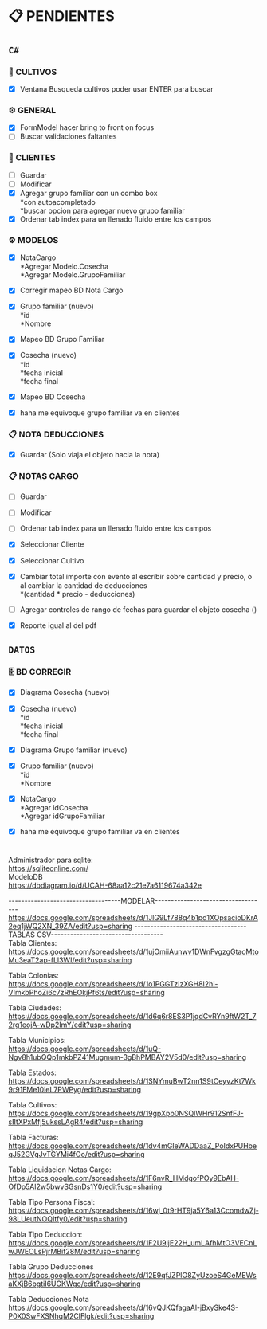 # 📋 PENDIENTES



<!-- ============================================
INSTRUCCIONES DE USO:
Cambiar [ ] por [x]
============================================ -->

## `C#`

### 🌱 CULTIVOS
- [X] Ventana Busqueda cultivos poder usar ENTER para buscar

### ⚙️ GENERAL
- [X] FormModel hacer bring to front on focus
- [ ] Buscar validaciones faltantes

### 👥 CLIENTES
- [ ] Guardar
- [ ] Modificar
- [X] Agregar grupo familiar con un combo box<br>
      *con autoacompletado<br>
      *buscar opcion para agregar nuevo grupo familiar <br>
- [x] Ordenar tab index para un llenado fluido entre los campos
      
### ⚙️ MODELOS 
- [X] NotaCargo <br>
      *Agregar Modelo.Cosecha<br>
      *Agregar Modelo.GrupoFamiliar<br>
- [X] Corregir mapeo BD  Nota Cargo
- [X] Grupo familiar (nuevo)<br>
      *id<br>
      *Nombre<br>
- [X] Mapeo BD Grupo Familiar
- [X] Cosecha (nuevo)<br>
      *id<br>
      *fecha inicial<br>
      *fecha final<br>
- [X] Mapeo BD Cosecha
- [X] haha me equivoque grupo familiar va en clientes


### 📋 NOTA DEDUCCIONES
- [X] Guardar (Solo viaja el objeto hacia la nota)

### 📋 NOTAS CARGO
- [ ] Guardar
- [ ] Modificar
- [ ] Ordenar tab index para un llenado fluido entre los campos
- [X] Seleccionar Cliente
- [X] Seleccionar Cultivo
- [X] Cambiar total importe con evento al escribir sobre cantidad y precio, o al cambiar la cantidad de deducciones<br>
      *(cantidad * precio - deducciones)<br>
- [ ] Agregar controles de rango de fechas para guardar el objeto cosecha ()
- [X] Reporte igual al del pdf


## `DATOS`

### 🗄️ BD CORREGIR
- [X] Diagrama Cosecha (nuevo)
- [X] Cosecha (nuevo)<br>
      *id<br>
      *fecha inicial<br>
      *fecha final<br>
- [X] Diagrama Grupo familiar (nuevo)
- [X] Grupo familiar (nuevo)<br>
      *id<br>
      *Nombre<br>
- [X] NotaCargo <br>
      *Agregar idCosecha<br>
      *Agregar idGrupoFamiliar<br>
- [X] haha me equivoque grupo familiar va en clientes



# 

Administrador para sqlite:<br>
https://sqliteonline.com/<br>
ModeloDB<br>
https://dbdiagram.io/d/UCAH-68aa12c21e7a6119674a342e<br>

-----------------------------------MODELAR-----------------------------------<br>
https://docs.google.com/spreadsheets/d/1JlG9Lf788q4b1pd1XOpsacioDKrA2eq1jWQ2XN_39ZA/edit?usp=sharing
-----------------------------------TABLAS CSV-----------------------------------<br>
Tabla Clientes:<br>
https://docs.google.com/spreadsheets/d/1ujOmiiAunwv1DWnFvgzgGtaoMtoMu3eaT2ap-fLl3WI/edit?usp=sharing

Tabla Colonias:<br>
https://docs.google.com/spreadsheets/d/1o1PGGTzIzXGH8I2hi-VImkbPhoZi6c7zRhEOkjPf6ts/edit?usp=sharing

Tabla Ciudades:<br>
https://docs.google.com/spreadsheets/d/1d6q6r8ES3P1jqdCvRYn9ftW2T_72rg1eojA-wDp2ImY/edit?usp=sharing

Tabla Municipios:<br>
https://docs.google.com/spreadsheets/d/1uQ-Ngv8h1ubQQp1mkbPZ41Mugmum-3gBhPMBAY2V5d0/edit?usp=sharing

Tabla Estados:<br>
https://docs.google.com/spreadsheets/d/1SNYmuBwT2nn1S9tCeyvzKt7Wk9r91FMe10leL7PWPyg/edit?usp=sharing

Tabla Cultivos:<br>
https://docs.google.com/spreadsheets/d/19gpXpb0NSQlWHr912SnfFJ-sIItXPxMfj5ukssLAgR4/edit?usp=sharing

Tabla Facturas:<br>
https://docs.google.com/spreadsheets/d/1dv4mGIeWADDaaZ_PoIdxPUHbeqJ52GVgJvTGYMi4fOo/edit?usp=sharing

Tabla Liquidacion Notas Cargo:<br>
https://docs.google.com/spreadsheets/d/1F6nvR_HMdgofPOy9EbAH-OfDp5Al2w5bwvSGsnDs1Y0/edit?usp=sharing

Tabla Tipo Persona Fiscal:<br>
https://docs.google.com/spreadsheets/d/16wj_0t9rHT9ja5Y6a13CcomdwZj-98LUeutNOQItfy0/edit?usp=sharing

Tabla Tipo Deduccion:<br>
https://docs.google.com/spreadsheets/d/1F2U9ljE22H_umLAfhMtO3VECnLwJWEOLsPjrMBif28M/edit?usp=sharing

Tabla Grupo Deducciones<br>
https://docs.google.com/spreadsheets/d/12E9qfJZPlO8ZyUzoeS4GeMEWsaKXjB6bgtiI6UGKWgo/edit?usp=sharing

Tabla Deducciones Nota<br>
https://docs.google.com/spreadsheets/d/16vQJKQfagaAl-jBxySke4S-P0X0SwFXSNhqM2CIFlgk/edit?usp=sharing
<br>
